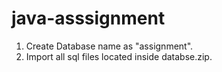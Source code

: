 # java-asssignment

1. Create Database name as "assignment".
2. Import all sql files located inside databse.zip.
